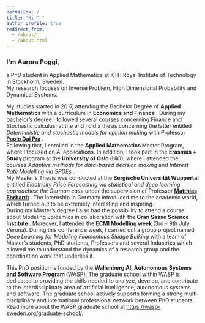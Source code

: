 ```yaml
---
permalink: /
title: "Hi 👋 "
author_profile: true
redirect_from: 
  - /about/
  - /about.html
---
```


<h3> I'm Aurora Poggi, </h3>
<p>
a PhD student in Applied Mathematics at KTH Royal Institute of Technology in Stockholm, Sweden. 
<br>
My research focuses on Inverse Problem, High Dimensional Probability and Dynamical Systems. 
</p>

<p>
My studies started in 2017, attending the Bachelor Degree of <strong> Applied Mathematics </strong> with a curriculum in <strong> Economics and Finance </strong>. During my bachelor’s degree I followed several courses concerning Finance and Stochastic calculus; at the end I did a thesis concerning the latter entitled <em>Deterministic and stochastic models for opinion making</em> with Professor <strong> <a href="https://www.di.univr.it/?ent=persona&id=11481"> Paolo Dai Pra</a> </strong>.
<br>
Following that, I enrolled in the <strong> Applied Mathematics </strong> Master Program, where I focused on AI applications.
In addition, I took part in the <strong> Erasmus + Study </strong> program at the <strong> University of Oslo </strong> (UiO), where I attended the courses <em> Adaptive methods for data-based decision making </em> and <em> Interest Rate Modelling via SPDEs </em>.
<br>
My Master's Thesis was conducted at the <strong> Bergische Universität Wuppertal </strong> entitled <em> Electricity Price Forecasting via statistical and deep learning approaches: the German case </em> under the supervision of Professor <strong> <a href="https://ehrhardt.uni-wuppertal.de"> Matthias Ehrhardt</a>  </strong>. The internship in Germany introduced me to the academic world, which turned out to be extremely interesting and inspiring.
<br>
During my Master’s degree I also had the possibility to attend a course about Modeling Epidemics in collaboration with the <strong> Gran Sasso Science Institute </strong>. Moreover, I attended the <strong> ECMI Modelling week </strong> (3rd - 9th July Verona). During this conference week, I carried out a group project named <em> Deep Learning for Modeling Filamentous Sludge Bulking </em> with a team of Master’s students, PhD students, Professors and several Industries which allowed me to understand the dynamics of a research group and the coordination work that underlies it.  
</p>
<p>
This PhD position is funded by the <strong> Wallenberg AI, Autonomous Systems and Software Program </strong> (WASP). The graduate school within WASP is dedicated to providing the skills needed to analyze, develop, and contribute to the interdisciplinary area of artificial intelligence, autonomous systems and software. The graduate school actively supports forming a strong multi-disciplinary and international professional network between PhD students. Read more about the WASP graduate school at <a href="https://wasp-sweden.org/graduate-school/"> https://wasp-sweden.org/graduate-school/</a>. </p>
